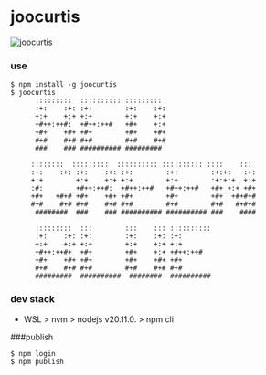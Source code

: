 # joocurtis

![joocurtis](https://upload.wikimedia.org/wikipedia/commons/thumb/a/a7/Two_3U_CubeSats.jpg/495px-Two_3U_CubeSats.jpg)


### use
```
$ npm install -g joocurtis
$ joocurtis
      :::::::::  :::::::::: :::::::::
      :+:    :+: :+:        :+:    :+:
      +:+    +:+ +:+        +:+    +:+
      +#++:++#:  +#++:++#   +#+    +:+
      +#+    +#+ +#+        +#+    +#+
      #+#    #+# #+#        #+#    #+#
      ###    ### ########## #########

     ::::::::  :::::::::  :::::::::: :::::::::: ::::    :::
     :+:    :+: :+:    :+: :+:        :+:        :+:+:   :+:
     +:+        +:+    +:+ +:+        +:+        :+:+:+  +:+
     :#:        +#++:++#:  +#++:++#   +#++:++#   +#+ +:+ +#+
     +#+   +#+# +#+    +#+ +#+        +#+        +#+  +#+#+#
     #+#    #+# #+#    #+# #+#        #+#        #+#   #+#+#
      ########  ###    ### ########## ########## ###    ####

      :::::::::  :::        :::    ::: ::::::::::
      :+:    :+: :+:        :+:    :+: :+:
      +:+    +:+ +:+        +:+    +:+ +:+
      +#++:++#+  +#+        +#+    +:+ +#++:++#
      +#+    +#+ +#+        +#+    +#+ +#+
      #+#    #+# #+#        #+#    #+# #+#
      #########  ##########  ########  ##########
```

### dev stack
- WSL > nvm > nodejs v20.11.0. > npm cli

###publish
```
$ npm login
$ npm publish
``` 
